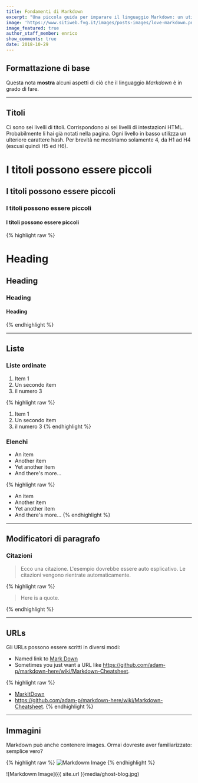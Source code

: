 ```yaml
---
title: Fondamenti di Markdown
excerpt: "Una piccola guida per imparare il linguaggio Markdown: un utile strumento per scrivere le pagine di siti web con il generatore di siti statici Jekyll in modo più veloce."
image: 'https://www.sitiweb.fvg.it/images/posts-images/love-markdown.png'
image_featured: true
author_staff_member: enrico
show_comments: true
date: 2018-10-29
---
```

## Formattazione di base

Questa nota **mostra** alcuni aspetti di ciò che il linguaggio *Markdown* è in grado di fare.

---

## Titoli
Ci sono sei livelli di titoli. Corrispondono ai sei livelli di intestazioni HTML. Probabilmente li hai già notati nella pagina. Ogni livello in basso utilizza un ulteriore carattere hash. Per brevità ne mostriamo solamente 4, da H1 ad H4 (escusi quindi H5 ed H6).

# I titoli possono essere piccoli

## I titoli possono essere piccoli

### I titoli possono essere piccoli

#### I titoli possono essere piccoli

{% highlight raw %}
# Heading
## Heading
### Heading
#### Heading
{% endhighlight %}

---

## Liste

### Liste ordinate

1. Item 1
2. Un secondo item
3. il numero 3

{% highlight raw %}
1. Item 1
2. Un secondo item
3. il numero 3
{% endhighlight %}

### Elenchi

* An item
* Another item
* Yet another item
* And there's more...

{% highlight raw %}
* An item
* Another item
* Yet another item
* And there's more...
{% endhighlight %}

---

## Modificatori di paragrafo

### Citazioni

> Ecco una citazione. L'esempio dovrebbe essere auto esplicativo. Le citazioni vengono rientrate automaticamente.

{% highlight raw %}

> Here is a quote.

{% endhighlight %}

---

## URLs

Gli URLs possono essere scritti in diversi modi:

* Named link to [Mark Down](https://github.com/adam-p/markdown-here/wiki/Markdown-Cheatsheet)
* Sometimes you just want a URL like <https://github.com/adam-p/markdown-here/wiki/Markdown-Cheatsheet>.

{% highlight raw %}
* [MarkItDown](https://github.com/adam-p/markdown-here/wiki/Markdown-Cheatsheet)
* <https://github.com/adam-p/markdown-here/wiki/Markdown-Cheatsheet>.
{% endhighlight %}

---

## Immagini

Markdown può anche contenere images. Ormai dovreste aver familiarizzato: semplice vero?

{% highlight raw %}
![Markdowm Image](/image/url)
{% endhighlight %}

![Markdowm Image]({{ site.url }}media/ghost-blog.jpg)
